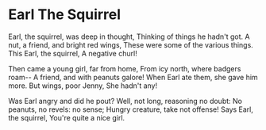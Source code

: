 # Earl The Squirrel

Earl, the squirrel, was deep in thought,
Thinking of things he hadn't got.
A nut, a friend, and bright red wings,
These were some of the various things.
  This Earl, the squirrel,
  A negative churl!

Then came a young girl, far from home,
From icy north, where badgers roam--
A friend, and with peanuts galore!
When Earl ate them, she gave him more.
  But wings, poor Jenny,
  She hadn't any!
  
Was Earl angry and did he pout?
Well, not long, reasoning no doubt:
No peanuts, no revels: no sense;
Hungry creature, take not offense!
  Says Earl, the squirrel,
  You're quite a nice girl.
  
  
